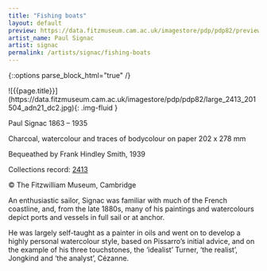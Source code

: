 ```yaml
---
title: "Fishing boats"
layout: default
preview: https://data.fitzmuseum.cam.ac.uk/imagestore/pdp/pdp82/preview_2413_201504_adn21_dc2.jpg
artist_name: Paul Signac
artist: signac
permalink: /artists/signac/fishing-boats
---
```

{::options parse_block_html="true" /}
<div class="text-center">
![{{page.title}}](https://data.fitzmuseum.cam.ac.uk/imagestore/pdp/pdp82/large_2413_201504_adn21_dc2.jpg){: .img-fluid }

</div>

Paul Signac 1863 – 1935

Charcoal, watercolour and traces of bodycolour on paper 202 x 278 mm

Bequeathed by Frank Hindley Smith, 1939    

Collections record: [2413](https://data.fitzmuseum.cam.ac.uk/id/object/6782)

© The Fitzwilliam Museum, Cambridge

An enthusiastic sailor, Signac was familiar with much of the French coastline, and, from the late 1880s, many of his paintings and watercolours depict ports and vessels
in full sail or at anchor.

He was largely self-taught as a painter in oils and went on to develop a highly personal watercolour style, based on Pissarro’s initial advice, and on the example of his three touchstones, the ‘idealist’ Turner, ‘the realist’, Jongkind and ‘the analyst’, Cézanne.
